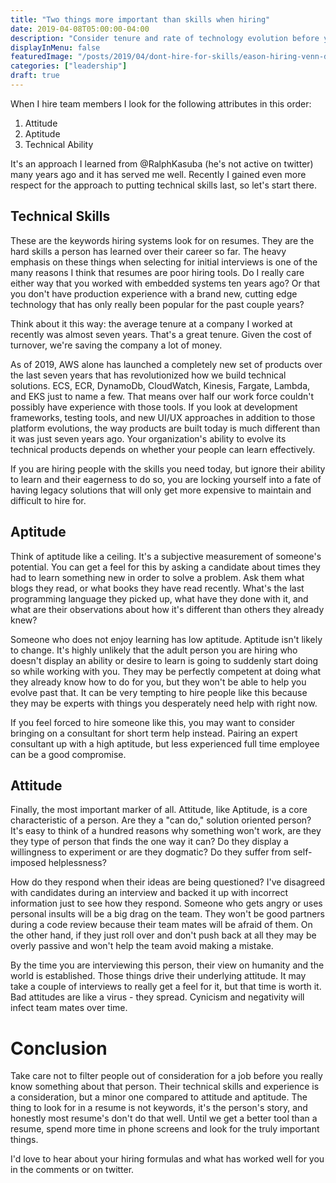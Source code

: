 ```yaml
---
title: "Two things more important than skills when hiring"
date: 2019-04-08T05:00:00-04:00
description: "Consider tenure and rate of technology evolution before you prioritize specific technical skills in your hiring process."
displayInMenu: false
featuredImage: "/posts/2019/04/dont-hire-for-skills/eason-hiring-venn-diagram.png"
categories: ["leadership"]
draft: true
---
```

When I hire team members I look for the following attributes in this order:

1. Attitude
1. Aptitude
1. Technical Ability

It's an approach I learned from @RalphKasuba (he's not active on twitter) many years ago and it has served me well.  Recently I gained even more respect for the approach to putting technical skills last, so let's start there.

## Technical Skills
These are the keywords hiring systems look for on resumes.  They are the hard skills a person has learned over their career so far.  The heavy emphasis on these things when selecting for initial interviews is one of the many reasons I think that resumes are poor hiring tools.  Do I really care either way that you worked with embedded systems ten years ago?  Or that you don't have production experience with a brand new, cutting edge technology that has only really been popular for the past couple years?

Think about it this way: the average tenure at a company I worked at recently was almost seven years.  That's a great tenure.  Given the cost of turnover, we're saving the company a lot of money.

As of 2019, AWS alone has launched a completely new set of products over the last seven years that has revolutionized how we build technical solutions.  ECS, ECR, DynamoDb, CloudWatch, Kinesis, Fargate, Lambda, and EKS just to name a few.  That means over half our work force couldn't possibly have experience with those tools.  If you look at development frameworks, testing tools, and new UI/UX approaches in addition to those platform evolutions, the way products are built today is much different than it was just seven years ago.  Your organization's ability to evolve its technical products depends on whether your people can learn effectively.

If you are hiring people with the skills you need today, but ignore their ability to learn and their eagerness to do so, you are locking yourself into a fate of having legacy solutions that will only get more expensive to maintain and difficult to hire for.

## Aptitude
Think of aptitude like a ceiling.  It's a subjective measurement of someone's potential.  You can get a feel for this by asking a candidate about times they had to learn something new in order to solve a problem.  Ask them what blogs they read, or what books they have read recently.  What's the last programming language they picked up, what have they done with it, and what are their observations about how it's different than others they already knew?

Someone who does not enjoy learning has low aptitude.  Aptitude isn't likely to change.  It's highly unlikely that the adult person you are hiring who doesn't display an ability or desire to learn is going to suddenly start doing so while working with you.  They may be perfectly competent at doing what they already know how to do for you, but they won't be able to help you evolve past that.  It can be very tempting to hire people like this because they may be experts with things you desperately need help with right now.

If you feel forced to hire someone like this, you may want to consider bringing on a consultant for short term help instead.  Pairing an expert consultant up with a high aptitude, but less experienced full time employee can be a good compromise.

## Attitude
Finally, the most important marker of all.  Attitude, like Aptitude, is a core characteristic of a person.  Are they a "can do," solution oriented person?  It's easy to think of a hundred reasons why something won't work, are they they type of person that finds the one way it can?  Do they display a willingness to experiment or are they dogmatic?  Do they suffer from self-imposed helplessness?

How do they respond when their ideas are being questioned?  I've disagreed with candidates during an interview and backed it up with incorrect information just to see how they respond.  Someone who gets angry or uses personal insults will be a big drag on the team.  They won't be good partners during a code review because their team mates will be afraid of them.  On the other hand, if they just roll over and don't push back at all they may be overly passive and won't help the team avoid making a mistake.

By the time you are interviewing this person, their view on humanity and the world is established.  Those things drive their underlying attitude.  It may take a couple of interviews to really get a feel for it, but that time is worth it.  Bad attitudes are like a virus - they spread.  Cynicism and negativity will infect team mates over time.

# Conclusion
Take care not to filter people out of consideration for a job before you really know something about that person.  Their technical skills and experience is a consideration, but a minor one compared to attitude and aptitude.  The thing to look for in a resume is not keywords, it's the person's story, and honestly most resume's don't do that well.  Until we get a better tool than a resume, spend more time in phone screens and look for the truly important things.

I'd love to hear about your hiring formulas and what has worked well for you in the comments or on twitter.
